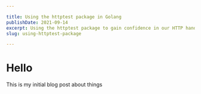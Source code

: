 ```yaml
---

title: Using the httptest package in Golang
publishDate: 2021-09-14
excerpt: Using the httptest package to gain confidence in our HTTP handlers.
slug: using-httptest-package

---
```

# Hello

This is my initial blog post about things
